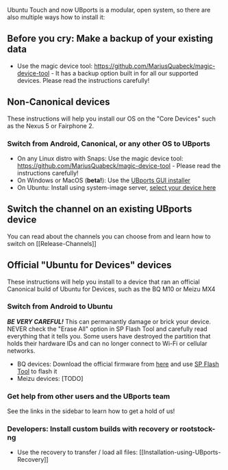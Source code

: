 Ubuntu Touch and now UBports is a modular, open system, so there are also multiple ways how to install it:

## Before you cry: Make a backup of your existing data

* Use the magic device tool: https://github.com/MariusQuabeck/magic-device-tool - It has a backup option built in for all our supported devices. Please read the instructions carefully!

## Non-Canonical devices

These instructions will help you install our OS on the "Core Devices" such as the Nexus 5 or Fairphone 2.

### Switch from Android, Canonical, or any other OS to UBports

* On any Linux distro with Snaps: Use the magic device tool: https://github.com/MariusQuabeck/magic-device-tool - Please read the instructions carefully!
* On Windows or MacOS (**beta!**): Use the [UBports GUI installer](https://github.com/ubports/ubports-installer/releases)
* On Ubuntu: Install using system-image server, [select your device here](https://devices.ubports.com/#/)

## Switch the channel on an existing UBports device

You can read about the channels you can choose from and learn how to switch on [[Release-Channels]]

## Official "Ubuntu for Devices" devices

These instructions will help you install to a device that ran an official Canonical build of Ubuntu for Devices, such as the BQ M10 or Meizu MX4

### Switch from Android to Ubuntu

***BE VERY CAREFUL!*** This can permanantly damage or brick your device. NEVER check the "Erase All" option in SP Flash Tool and carefully read everything that it tells you. Some users have destroyed the partition that holds their hardware IDs and can no longer connect to Wi-Fi or cellular networks.

* BQ devices: Download the official firmware from [here](http://www.mibqyyo.com/en-download/) and use [SP Flash Tool](https://spflashtool.com/) to flash it
* Meizu devices: [TODO]

### Get help from other users and the UBports team

See the links in the sidebar to learn how to get a hold of us!

### Developers: Install custom builds with recovery or rootstock-ng
* Use the recovery to transfer / load all files: [[Installation-using-UBports-Recovery]]